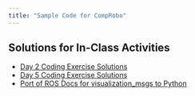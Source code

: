 ```yaml
---
title: "Sample Code for CompRobo"
---
```


## Solutions for In-Class Activities

* [Day 2 Coding Exercise Solutions](day02_solutions)
* [Day 5 Coding Exercise Solutions](day05_solutions)
* [Port of ROS Docs for visualization_msgs to Python](marker_sample)
